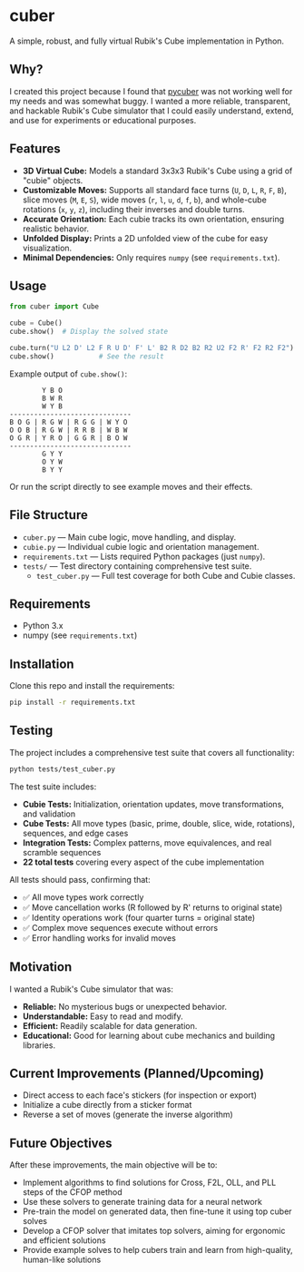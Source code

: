 # cuber

A simple, robust, and fully virtual Rubik's Cube implementation in Python.

## Why?

I created this project because I found that [pycuber](https://github.com/adrianliaw/PyCuber) was not working well for my needs and was somewhat buggy. I wanted a more reliable, transparent, and hackable Rubik's Cube simulator that I could easily understand, extend, and use for experiments or educational purposes.

## Features

- **3D Virtual Cube:** Models a standard 3x3x3 Rubik's Cube using a grid of "cubie" objects.
- **Customizable Moves:** Supports all standard face turns (`U`, `D`, `L`, `R`, `F`, `B`), slice moves (`M`, `E`, `S`), wide moves (`r`, `l`, `u`, `d`, `f`, `b`), and whole-cube rotations (`x`, `y`, `z`), including their inverses and double turns.
- **Accurate Orientation:** Each cubie tracks its own orientation, ensuring realistic behavior.
- **Unfolded Display:** Prints a 2D unfolded view of the cube for easy visualization.
- **Minimal Dependencies:** Only requires `numpy` (see `requirements.txt`).

## Usage

```python
from cuber import Cube

cube = Cube()
cube.show()  # Display the solved state

cube.turn("U L2 D' L2 F R U D' F' L' B2 R D2 B2 R2 U2 F2 R' F2 R2 F2")  # Perform moves
cube.show()           # See the result
```

Example output of `cube.show()`:

```
        Y B O
        B W R
        W Y B
------------------------------
B O G | R G W | R G G | W Y O
O O B | R G W | R R B | W B W
O G R | Y R O | G G R | B O W
------------------------------
        G Y Y
        O Y W
        B Y Y
```

Or run the script directly to see example moves and their effects.

## File Structure

- `cuber.py` — Main cube logic, move handling, and display.
- `cubie.py` — Individual cubie logic and orientation management.
- `requirements.txt` — Lists required Python packages (just `numpy`).
- `tests/` — Test directory containing comprehensive test suite.
  - `test_cuber.py` — Full test coverage for both Cube and Cubie classes.

## Requirements

- Python 3.x
- numpy (see `requirements.txt`)

## Installation

Clone this repo and install the requirements:

```bash
pip install -r requirements.txt
```

## Testing

The project includes a comprehensive test suite that covers all functionality:

```bash
python tests/test_cuber.py
```

The test suite includes:

- **Cubie Tests:** Initialization, orientation updates, move transformations, and validation
- **Cube Tests:** All move types (basic, prime, double, slice, wide, rotations), sequences, and edge cases
- **Integration Tests:** Complex patterns, move equivalences, and real scramble sequences
- **22 total tests** covering every aspect of the cube implementation

All tests should pass, confirming that:

- ✅ All move types work correctly
- ✅ Move cancellation works (R followed by R' returns to original state)
- ✅ Identity operations work (four quarter turns = original state)
- ✅ Complex move sequences execute without errors
- ✅ Error handling works for invalid moves

## Motivation

I wanted a Rubik's Cube simulator that was:

- **Reliable:** No mysterious bugs or unexpected behavior.
- **Understandable:** Easy to read and modify.
- **Efficient:** Readily scalable for data generation.
- **Educational:** Good for learning about cube mechanics and building libraries.

## Current Improvements (Planned/Upcoming)

- Direct access to each face's stickers (for inspection or export)
- Initialize a cube directly from a sticker format
- Reverse a set of moves (generate the inverse algorithm)

## Future Objectives

After these improvements, the main objective will be to:

- Implement algorithms to find solutions for Cross, F2L, OLL, and PLL steps of the CFOP method
- Use these solvers to generate training data for a neural network
- Pre-train the model on generated data, then fine-tune it using top cuber solves
- Develop a CFOP solver that imitates top solvers, aiming for ergonomic and efficient solutions
- Provide example solves to help cubers train and learn from high-quality, human-like solutions
